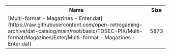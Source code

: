 <table>
<tr><th>Name</th><th>Size</th></tr>
<tr><td>
[Multi-format - Magazines - Enter.dat](https://raw.githubusercontent.com/open-retrogaming-archive/dat-catalog/main/root/basic/TOSEC-PIX/Multi-format/Magazines/Enter/Multi-format - Magazines - Enter.dat)
</td><td>5873</td></tr>
</table>
